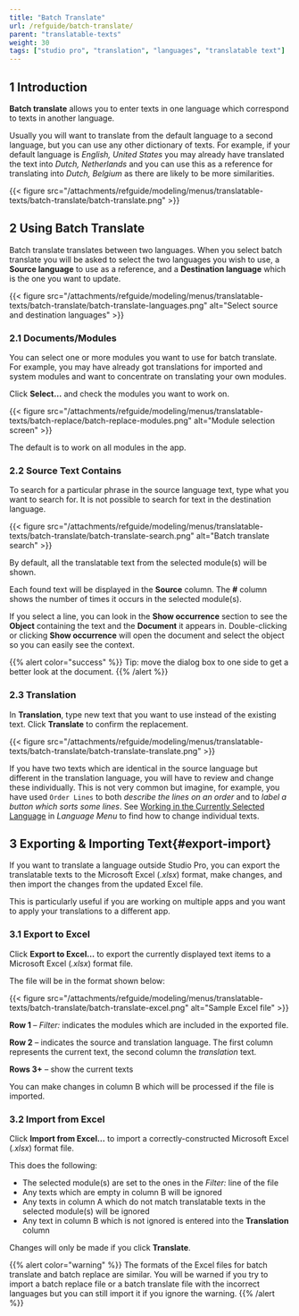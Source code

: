 ```yaml
---
title: "Batch Translate"
url: /refguide/batch-translate/
parent: "translatable-texts"
weight: 30
tags: ["studio pro", "translation", "languages", "translatable text"]
---
```


## 1 Introduction

**Batch translate** allows you to enter texts in one language which correspond to texts in another language.

Usually you will want to translate from the default language to a second language, but you can use any other dictionary of texts. For example, if your default language is *English, United States* you may already have translated the text into *Dutch, Netherlands* and you can use this as a reference for translating into *Dutch, Belgium* as there are likely to be more similarities.

{{< figure src="/attachments/refguide/modeling/menus/translatable-texts/batch-translate/batch-translate.png" >}}

## 2 Using Batch Translate

Batch translate translates between two languages. When you select batch translate you will be asked to select the two languages you wish to use, a **Source language** to use as a reference, and a **Destination language** which is the one you want to update.

{{< figure src="/attachments/refguide/modeling/menus/translatable-texts/batch-translate/batch-translate-languages.png" alt="Select source and destination languages" >}}

### 2.1 Documents/Modules

You can select one or more modules you want to use for batch translate. For example, you may have already got translations for imported and system modules and want to concentrate on translating your own modules.

Click **Select…** and check the modules you want to work on.

{{< figure src="/attachments/refguide/modeling/menus/translatable-texts/batch-replace/batch-replace-modules.png" alt="Module selection screen" >}}

The default is to work on all modules in the app.

### 2.2 Source Text Contains

To search for a particular phrase in the source language text, type what you want to search for. It is not possible to search for text in the destination language.

{{< figure src="/attachments/refguide/modeling/menus/translatable-texts/batch-translate/batch-translate-search.png" alt="Batch translate search" >}}

By default, all the translatable text from the selected module(s) will be shown.

Each found text will be displayed in the **Source** column.
The **#** column shows the number of times it occurs in the selected module(s).

If you select a line, you can look in the **Show occurrence** section to see the **Object** containing the text and the **Document** it appears in. Double-clicking or clicking **Show occurrence** will open the document and select the object so you can easily see the context.

{{% alert color="success" %}}
Tip: move the dialog box to one side to get a better look at the document.
{{% /alert %}}

### 2.3 Translation

In **Translation**, type new text that you want to use instead of the existing text. Click **Translate** to confirm the replacement.

{{< figure src="/attachments/refguide/modeling/menus/translatable-texts/batch-translate/batch-translate-translate.png" >}}

If you have two texts which are identical in the source language but different in the translation language, you will have to review and change these individually. This is not very common but imagine, for example, you have used `Order Lines` to both *describe the lines on an order* and to *label a button which sorts some lines*. See [Working in the Currently Selected Language](/refguide/translatable-texts/#selected-language) in *Language Menu* to find how to change individual texts.

## 3 Exporting & Importing Text{#export-import}

If you want to translate a language outside Studio Pro, you can export the translatable texts to the Microsoft Excel (*.xlsx*) format, make changes, and then import the changes from the updated Excel file.

This is particularly useful if you are working on multiple apps and you want to apply your translations to a different app.

### 3.1 Export to Excel

Click **Export to Excel…** to export the currently displayed text items to a Microsoft Excel (*.xlsx*) format file.

The file will be in the format shown below:

{{< figure src="/attachments/refguide/modeling/menus/translatable-texts/batch-translate/batch-translate-excel.png" alt="Sample Excel file" >}}

**Row 1** – *Filter:* indicates the modules which are included in the exported file.

**Row 2**  – indicates the source and translation language. The first column represents the current text, the second column the *translation* text.

**Rows 3+**  – show the current texts

You can make changes in column B which will be processed if the file is imported.

### 3.2 Import from Excel

Click **Import from Excel…** to import a correctly-constructed Microsoft Excel (*.xlsx*) format file.

This does the following:

* The selected module(s) are set to the ones in the *Filter:* line of the file
* Any texts which are empty in column B will be ignored
* Any texts in column A which do not match translatable texts in the selected module(s) will be ignored
* Any text in column B which is not ignored is entered into the **Translation** column

Changes will only be made if you click **Translate**.

{{% alert color="warning" %}}
The formats of the Excel files for batch translate and batch replace are similar. You will be warned if you try to import a batch replace file or a batch translate file with the incorrect languages but you can still import it if you ignore the warning.
{{% /alert %}}
